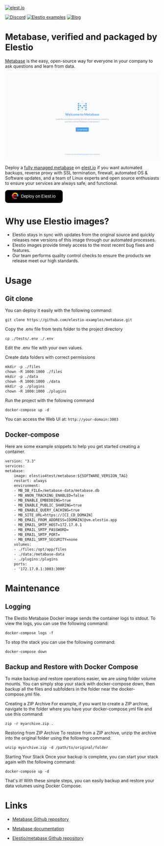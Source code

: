 <a href="https://elest.io">
  <img src="https://elest.io/images/elestio.svg" alt="elest.io" width="150" height="75">
</a>

[![Discord](https://img.shields.io/static/v1.svg?logo=discord&color=f78A38&labelColor=083468&logoColor=ffffff&style=for-the-badge&label=Discord&message=community)](https://discord.gg/4T4JGaMYrD "Get instant assistance and engage in live discussions with both the community and team through our chat feature.")
[![Elestio examples](https://img.shields.io/static/v1.svg?logo=github&color=f78A38&labelColor=083468&logoColor=ffffff&style=for-the-badge&label=github&message=open%20source)](https://github.com/elestio-examples "Access the source code for all our repositories by viewing them.")
[![Blog](https://img.shields.io/static/v1.svg?color=f78A38&labelColor=083468&logoColor=ffffff&style=for-the-badge&label=elest.io&message=Blog)](https://blog.elest.io "Latest news about elestio, open source software, and DevOps techniques.")

# Metabase, verified and packaged by Elestio

[Metabase](https://github.com/metabase/metabase) is the easy, open-source way for everyone in your company to ask questions and learn from data.

<img src="https://github.com/elestio-examples/metabase/raw/main/screenshot.png" alt="metabase" width="800">

Deploy a <a target="_blank" href="https://elest.io/open-source/metabase">fully managed metabase</a> on <a target="_blank" href="https://elest.io/">elest.io</a> if you want automated backups, reverse proxy with SSL termination, firewall, automated OS & Software updates, and a team of Linux experts and open source enthusiasts to ensure your services are always safe, and functional.

[![deploy](https://github.com/elestio-examples/metabase/raw/main/deploy-on-elestio.png)](https://dash.elest.io/deploy?source=cicd&social=dockerCompose&url=https://github.com/elestio-examples/metabase)

# Why use Elestio images?

- Elestio stays in sync with updates from the original source and quickly releases new versions of this image through our automated processes.
- Elestio images provide timely access to the most recent bug fixes and features.
- Our team performs quality control checks to ensure the products we release meet our high standards.

# Usage

## Git clone

You can deploy it easily with the following command:

    git clone https://github.com/elestio-examples/metabase.git

Copy the .env file from tests folder to the project directory

    cp ./tests/.env ./.env

Edit the .env file with your own values.

Create data folders with correct permissions

    mkdir -p ./files
    chown -R 1000:1000 ./files
    mkdir -p ./data
    chown -R 1000:1000 ./data
    mkdir -p ./plugins
    chown -R 1000:1000 ./plugins

Run the project with the following command

    docker-compose up -d

You can access the Web UI at: `http://your-domain:3003`

## Docker-compose

Here are some example snippets to help you get started creating a container.

    version: "3.3"
    services:
    metabase:
        image: elestio4test/metabase:${SOFTWARE_VERSION_TAG}
        restart: always
        environment:
        - MB_DB_FILE=/metabase-data/metabase.db
        - MB_ANON_TRACKING_ENABLED=false
        - MB_ENABLE_EMBEDDING=true
        - MB_ENABLE_PUBLIC_SHARING=true
        - MB_ENABLE_QUERY_CACHING=true
        - MB_SITE_URL=https://[CI_CD_DOMAIN]
        - MB_EMAIL_FROM_ADDRESS=[DOMAIN]@vm.elestio.app
        - MB_EMAIL_SMTP_HOST=172.17.0.1
        - MB_EMAIL_SMTP_PASSWORD=
        - MB_EMAIL_SMTP_PORT=
        - MB_EMAIL_SMTP_SECURITY=none
        volumes:
        - ./files:/opt/app/files
        - ./data:/metabase-data
        - ./plugins:/plugins
        ports:
        - '172.17.0.1:3003:3000'

# Maintenance

## Logging

The Elestio Metabase Docker image sends the container logs to stdout. To view the logs, you can use the following command:

    docker-compose logs -f

To stop the stack you can use the following command:

    docker-compose down

## Backup and Restore with Docker Compose

To make backup and restore operations easier, we are using folder volume mounts. You can simply stop your stack with docker-compose down, then backup all the files and subfolders in the folder near the docker-compose.yml file.

Creating a ZIP Archive
For example, if you want to create a ZIP archive, navigate to the folder where you have your docker-compose.yml file and use this command:

    zip -r myarchive.zip .

Restoring from ZIP Archive
To restore from a ZIP archive, unzip the archive into the original folder using the following command:

    unzip myarchive.zip -d /path/to/original/folder

Starting Your Stack
Once your backup is complete, you can start your stack again with the following command:

    docker-compose up -d

That's it! With these simple steps, you can easily backup and restore your data volumes using Docker Compose.

# Links

- <a target="_blank" href="https://github.com/metabase/metabase">Metabase Github repository</a>

- <a target="_blank" href="https://www.metabase.com/docs/latest/">Metabase documentation</a>

- <a target="_blank" href="https://github.com/elestio-examples/metabase">Elestio/metabase Github repository</a>
